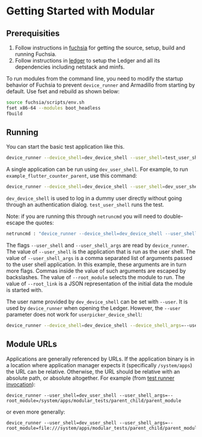 # Getting Started with Modular

## Prerequisities

1. Follow instructions in [fuchsia] for getting the source, setup, build and
   running Fuchsia.
2. Follow instructions in [ledger] to setup the Ledger and all its dependencies
   including netstack and minfs.

To run modules from the command line, you need to modify the startup behavior of
Fuchsia to prevent `device_runner` and Armadillo from starting by default. Use
fset and rebuild as shown below:

``` sh
source fuchsia/scripts/env.sh
fset x86-64 --modules boot_headless
fbuild
```

## Running

You can start the basic test application like this.

```sh
device_runner --device_shell=dev_device_shell --user_shell=test_user_shell
```

A single application can be run using `dev_user_shell`. For example, to run
`example_flutter_counter_parent`, use this command:

```sh
device_runner --device_shell=dev_device_shell --user_shell=dev_user_shell --user_shell_args='--root_module=example_flutter_counter_parent,--root_link={"http://schema.domokit.org/counter":5}'
```

`dev_device_shell` is used to log in a dummy user directly without going through
an authentication dialog. `test_user_shell` runs the test.

Note: if you are running this through `netruncmd` you will need to double-escape
the quotes:

```sh
netruncmd : "device_runner --device_shell=dev_device_shell --user_shell=dev_user_shell --user_shell_args='--root_module=example_flutter_counter_parent,--root_link={\\\"http://schema.domokit.org/counter\\\":5}'"
```

The flags `--user_shell` and `--user_shell_args` are read by `device_runner`.
The value of `--user_shell` is the application that is run as the user shell.
The value of `--user_shell_args` is a comma separated list of arguments passed
to the user shell application. In this example, these arguments are in turn more
flags.  Commas inside the value of such arguments are escaped by backslashes.
The value of `--root_module` selects the module to run. The value of
`--root_link` is a JSON representation of the initial data the module is started
with.

The user name provided by `dev_device_shell` can be set with `--user`. It is used
by `device_runner` when opening the Ledger.  However, the `--user` parameter does
not work for `userpicker_device_shell`:

```sh
device_runner --device_shell=dev_device_shell --device_shell_args=--user=dummy_user --user_shell=test_user_shell
```

## Module URLs

Applications are generally referenced by URLs. If the application binary is in a
location where application manager expects it (specifically `/system/apps`)
the URL can be relative. Otherwise, the URL should be relative with an absolute
path, or absolute altogether. For example
(from [test runner invocation](tests/parent_child/test.sh)):

```
device_runner --user_shell=dev_user_shell --user_shell_args=--root_module=/system/apps/modular_tests/parent_child/parent_module
```

or even more generally:

```
device_runner --user_shell=dev_user_shell --user_shell_args=--root_module=file:///system/apps/modular_tests/parent_child/parent_module
```

[fuchsia]: https://fuchsia.googlesource.com/fuchsia/+/HEAD/README.md
[ledger]: https://fuchsia.googlesource.com/ledger/+/HEAD/docs/user_guide.md
